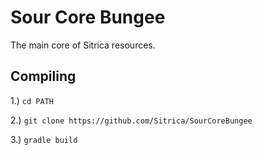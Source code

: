 # Sour Core Bungee
The main core of Sitrica resources.

## Compiling
1.) `cd PATH`

2.) `git clone https://github.com/Sitrica/SourCoreBungee`

3.) `gradle build`
